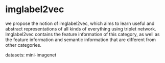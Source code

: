 # imglabel2vec
we propose the notion of imglabel2vec, which aims to learn useful and abstract representations of all kinds of everything using triplet network. Imglabel2vec contains the feature information of this category, as well as the feature information and semantic information that are different from other categories.

datasets:
mini-imagenet
